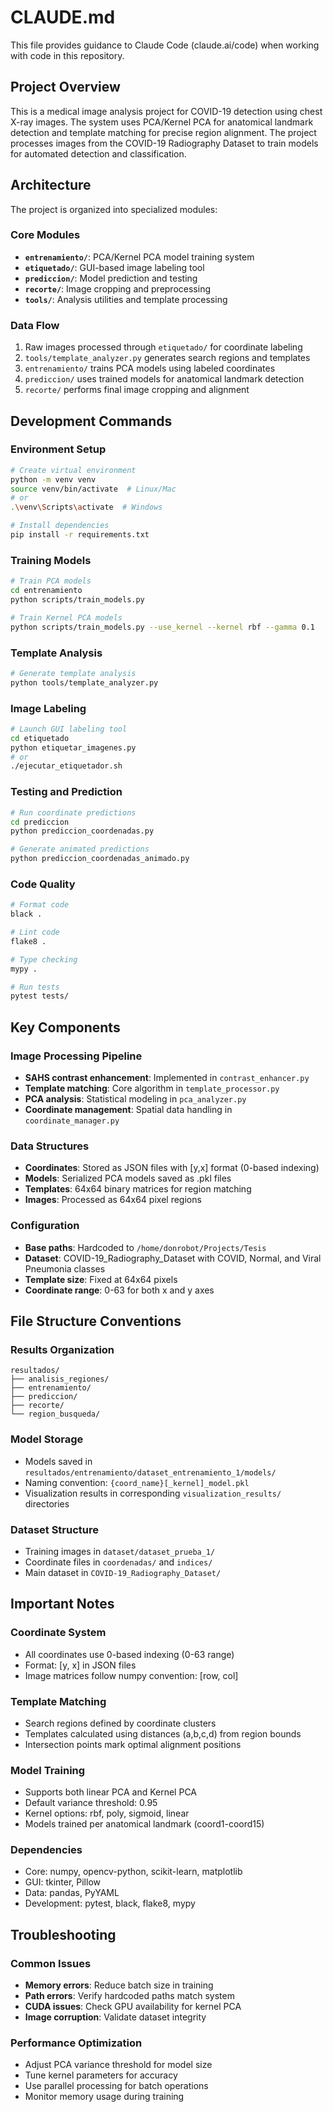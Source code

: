 # CLAUDE.md

This file provides guidance to Claude Code (claude.ai/code) when working with code in this repository.

## Project Overview

This is a medical image analysis project for COVID-19 detection using chest X-ray images. The system uses PCA/Kernel PCA for anatomical landmark detection and template matching for precise region alignment. The project processes images from the COVID-19 Radiography Dataset to train models for automated detection and classification.

## Architecture

The project is organized into specialized modules:

### Core Modules
- **`entrenamiento/`**: PCA/Kernel PCA model training system
- **`etiquetado/`**: GUI-based image labeling tool
- **`prediccion/`**: Model prediction and testing
- **`recorte/`**: Image cropping and preprocessing
- **`tools/`**: Analysis utilities and template processing

### Data Flow
1. Raw images processed through `etiquetado/` for coordinate labeling
2. `tools/template_analyzer.py` generates search regions and templates
3. `entrenamiento/` trains PCA models using labeled coordinates
4. `prediccion/` uses trained models for anatomical landmark detection
5. `recorte/` performs final image cropping and alignment

## Development Commands

### Environment Setup
```bash
# Create virtual environment
python -m venv venv
source venv/bin/activate  # Linux/Mac
# or
.\venv\Scripts\activate  # Windows

# Install dependencies
pip install -r requirements.txt
```

### Training Models
```bash
# Train PCA models
cd entrenamiento
python scripts/train_models.py

# Train Kernel PCA models
python scripts/train_models.py --use_kernel --kernel rbf --gamma 0.1
```

### Template Analysis
```bash
# Generate template analysis
python tools/template_analyzer.py
```

### Image Labeling
```bash
# Launch GUI labeling tool
cd etiquetado
python etiquetar_imagenes.py
# or
./ejecutar_etiquetador.sh
```

### Testing and Prediction
```bash
# Run coordinate predictions
cd prediccion
python prediccion_coordenadas.py

# Generate animated predictions
python prediccion_coordenadas_animado.py
```

### Code Quality
```bash
# Format code
black .

# Lint code
flake8 .

# Type checking
mypy .

# Run tests
pytest tests/
```

## Key Components

### Image Processing Pipeline
- **SAHS contrast enhancement**: Implemented in `contrast_enhancer.py`
- **Template matching**: Core algorithm in `template_processor.py`
- **PCA analysis**: Statistical modeling in `pca_analyzer.py`
- **Coordinate management**: Spatial data handling in `coordinate_manager.py`

### Data Structures
- **Coordinates**: Stored as JSON files with [y,x] format (0-based indexing)
- **Models**: Serialized PCA models saved as .pkl files
- **Templates**: 64x64 binary matrices for region matching
- **Images**: Processed as 64x64 pixel regions

### Configuration
- **Base paths**: Hardcoded to `/home/donrobot/Projects/Tesis`
- **Dataset**: COVID-19_Radiography_Dataset with COVID, Normal, and Viral Pneumonia classes
- **Template size**: Fixed at 64x64 pixels
- **Coordinate range**: 0-63 for both x and y axes

## File Structure Conventions

### Results Organization
```
resultados/
├── analisis_regiones/
├── entrenamiento/
├── prediccion/
├── recorte/
└── region_busqueda/
```

### Model Storage
- Models saved in `resultados/entrenamiento/dataset_entrenamiento_1/models/`
- Naming convention: `{coord_name}[_kernel]_model.pkl`
- Visualization results in corresponding `visualization_results/` directories

### Dataset Structure
- Training images in `dataset/dataset_prueba_1/`
- Coordinate files in `coordenadas/` and `indices/`
- Main dataset in `COVID-19_Radiography_Dataset/`

## Important Notes

### Coordinate System
- All coordinates use 0-based indexing (0-63 range)
- Format: [y, x] in JSON files
- Image matrices follow numpy convention: [row, col]

### Template Matching
- Search regions defined by coordinate clusters
- Templates calculated using distances (a,b,c,d) from region bounds
- Intersection points mark optimal alignment positions

### Model Training
- Supports both linear PCA and Kernel PCA
- Default variance threshold: 0.95
- Kernel options: rbf, poly, sigmoid, linear
- Models trained per anatomical landmark (coord1-coord15)

### Dependencies
- Core: numpy, opencv-python, scikit-learn, matplotlib
- GUI: tkinter, Pillow
- Data: pandas, PyYAML
- Development: pytest, black, flake8, mypy

## Troubleshooting

### Common Issues
- **Memory errors**: Reduce batch size in training
- **Path errors**: Verify hardcoded paths match system
- **CUDA issues**: Check GPU availability for kernel PCA
- **Image corruption**: Validate dataset integrity

### Performance Optimization
- Adjust PCA variance threshold for model size
- Tune kernel parameters for accuracy
- Use parallel processing for batch operations
- Monitor memory usage during training